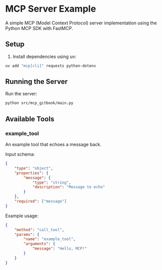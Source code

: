 # MCP Server Example

A simple MCP (Model Context Protocol) server implementation using the Python MCP SDK with FastMCP.

## Setup

1. Install dependencies using uv:
```bash
uv add "mcp[cli]" requests python-dotenv
```

## Running the Server

Run the server:
```bash
python src/mcp_gitbook/main.py
```

## Available Tools

### example_tool
An example tool that echoes a message back.

Input schema:
```json
{
    "type": "object",
    "properties": {
        "message": {
            "type": "string",
            "description": "Message to echo"
        }
    },
    "required": ["message"]
}
```

Example usage:
```json
{
    "method": "call_tool",
    "params": {
        "name": "example_tool",
        "arguments": {
            "message": "Hello, MCP!"
        }
    }
}
